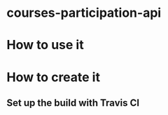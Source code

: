 # courses-participation-api

# How to use it

# How to create it

## Set up the build with Travis CI
